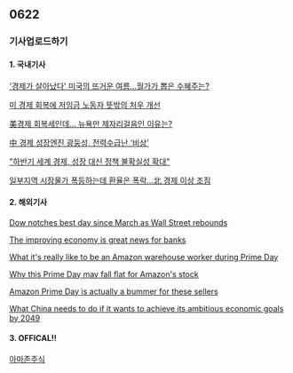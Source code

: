 ## 0622
### 기사업로드하기
#### 1. 국내기사

['경제가 살아났다' 미국의 뜨거운 여름…월가가 뽑은 수혜주는?](https://www.hankyung.com/finance/article/202106211050i)

[미 경제 회복에 저임금 노동자 뜻밖의 처우 개선](http://www.koreadaily.com/news/read.asp?art_id=9463974)

[美경제 회복세인데... 뉴욕만 제자리걸음인 이유는?](https://www.hankookilbo.com/News/Read/A2021062111210005964)

[中 경제 성장엔진 광둥성, 전력수급난 ‘비상’](https://biz.chosun.com/international/international_economy/2021/06/21/EMIFAO3FMZCX5MRFNWTJFGO65U/)

["하반기 세계 경제, 성장 대신 정책 불확실성 확대"](http://www.dtoday.co.kr/news/articleView.html?idxno=423460)

[일부지역 시장물가 폭등하는데 환율은 폭락…北 경제 이상 조짐](https://www.dailynk.com/%EC%9D%BC%EB%B6%80%EC%A7%80%EC%97%AD-%EC%8B%9C%EC%9E%A5%EB%AC%BC%EA%B0%80-%ED%8F%AD%EB%93%B1%ED%95%98%EB%8A%94%EB%8D%B0-%ED%99%98%EC%9C%A8%EC%9D%80-%ED%8F%AD%EB%9D%BD%E5%8C%97-%EA%B2%BD/)

>

#### 2. 해외기사

[Dow notches best day since March as Wall Street rebounds](https://edition.cnn.com/2021/06/21/investing/dow-stock-market-bitcoin-today/index.html)

[The improving economy is great news for banks](https://edition.cnn.com/2021/06/21/investing/bank-stocks-economy/index.html)

[What it's really like to be an Amazon warehouse worker during Prime Day](https://edition.cnn.com/2021/06/21/tech/workers-amazon-prime-day/index.html)

[Why this Prime Day may fall flat for Amazon's stock](https://edition.cnn.com/2021/06/21/investing/premarket-stocks-trading/index.html)

[Amazon Prime Day is actually a bummer for these sellers](https://edition.cnn.com/2021/06/20/business/amazon-prime-day-independent-sellers/index.html)

[What China needs to do if it wants to achieve its ambitious economic goals by 2049](https://edition.cnn.com/2021/06/21/perspectives/imf-china-economy/index.html)

>

#### 3. OFFICAL!!

[아마존주식](https://money.cnn.com/quote/quote.html?symb=AMZN&source=story_quote_link)

[]()